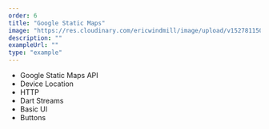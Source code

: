 ```yaml
---
order: 6
title: "Google Static Maps"
image: "https://res.cloudinary.com/ericwindmill/image/upload/v1527811500/flutter_by_example/static_maps_gif.gif"
description: ""
exampleUrl: ""
type: "example"
---
```


* Google Static Maps API
* Device Location
* HTTP
* Dart Streams
* Basic UI
* Buttons
